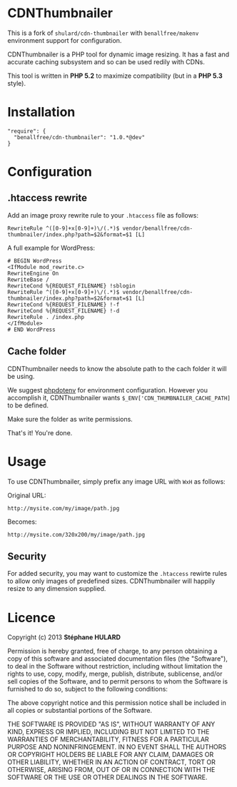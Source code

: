 # CDNThumbnailer

This is a fork of `shulard/cdn-thumbnailer` with `benallfree/makenv` environment support for configuration.

CDNThumbnailer is a PHP tool for dynamic image resizing. It has a fast and accurate caching subsystem and so can be used redily with CDNs.

This tool is written in **PHP 5.2** to maximize compatibility (but in a **PHP 5.3** style).

# Installation

```
"require": {
  "benallfree/cdn-thumbnailer": "1.0.*@dev"
}
```

# Configuration

## .htaccess rewrite

Add an image proxy rewrite rule to your `.htaccess` file as follows:

```
RewriteRule ^([0-9]+x[0-9]+)\/(.*)$ vendor/benallfree/cdn-thumbnailer/index.php?path=$2&format=$1 [L]
```

A full example for WordPress:

```
# BEGIN WordPress
<IfModule mod_rewrite.c>
RewriteEngine On
RewriteBase /
RewriteCond %{REQUEST_FILENAME} !sblogin
RewriteRule ^([0-9]+x[0-9]+)\/(.*)$ vendor/benallfree/cdn-thumbnailer/index.php?path=$2&format=$1 [L]
RewriteCond %{REQUEST_FILENAME} !-f
RewriteCond %{REQUEST_FILENAME} !-d
RewriteRule . /index.php
</IfModule>
# END WordPress
```

## Cache folder

CDNThumbnailer needs to know the absolute path to the cach folder it will be using.

We suggest [phpdotenv](https://packagist.org/packages/vlucas/phpdotenv) for environment configuration. However you accomplish it, CDNThumbnailer wants `$_ENV['CDN_THUMBNAILER_CACHE_PATH]` to be defined.

Make sure the folder as write permissions.

That's it! You're done.

# Usage

To use CDNThumbnailer, simply prefix any image URL with `WxH` as follows:

Original URL:

`http://mysite.com/my/image/path.jpg`

Becomes:

`http://mysite.com/320x200/my/image/path.jpg`

## Security

For added security, you may want to customize the `.htaccess` rewirte rules to allow only images of predefined sizes. CDNThumbnailer will happily resize to
any dimension supplied.

# Licence

Copyright (c) 2013 **Stéphane HULARD**

Permission is hereby granted, free of charge, to any person obtaining a copy of this software and associated documentation files (the "Software"), to deal in the Software without restriction, including without limitation the rights to use, copy, modify, merge, publish, distribute, sublicense, and/or sell copies of the Software, and to permit persons to whom the Software is furnished to do so, subject to the following conditions:

The above copyright notice and this permission notice shall be included in all copies or substantial portions of the Software.

THE SOFTWARE IS PROVIDED "AS IS", WITHOUT WARRANTY OF ANY KIND, EXPRESS OR IMPLIED, INCLUDING BUT NOT LIMITED TO THE WARRANTIES OF MERCHANTABILITY, FITNESS FOR A PARTICULAR PURPOSE AND NONINFRINGEMENT. IN NO EVENT SHALL THE AUTHORS OR COPYRIGHT HOLDERS BE LIABLE FOR ANY CLAIM, DAMAGES OR OTHER LIABILITY, WHETHER IN AN ACTION OF CONTRACT, TORT OR OTHERWISE, ARISING FROM, OUT OF OR IN CONNECTION WITH THE SOFTWARE OR THE USE OR OTHER DEALINGS IN THE SOFTWARE.
